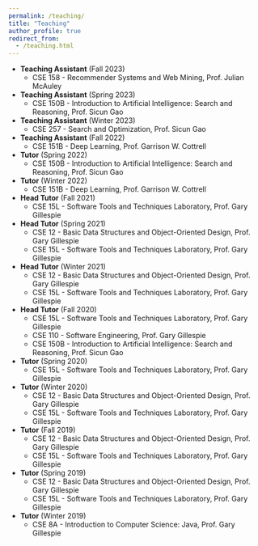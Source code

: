 ```yaml
---
permalink: /teaching/
title: "Teaching"
author_profile: true
redirect_from: 
  - /teaching.html
---
```


- **Teaching Assistant** (Fall 2023)
  - CSE 158 - Recommender Systems and Web Mining, Prof. Julian McAuley
- **Teaching Assistant** (Spring 2023)
  - CSE 150B - Introduction to Artificial Intelligence: Search and Reasoning, Prof. Sicun Gao
- **Teaching Assistant** (Winter 2023)
  - CSE 257 - Search and Optimization, Prof. Sicun Gao
- **Teaching Assistant** (Fall 2022)
  - CSE 151B - Deep Learning, Prof. Garrison W. Cottrell
- **Tutor** (Spring 2022)
  - CSE 150B - Introduction to Artificial Intelligence: Search and Reasoning, Prof. Sicun Gao
- **Tutor** (Winter 2022)
  - CSE 151B - Deep Learning, Prof. Garrison W. Cottrell
- **Head Tutor** (Fall 2021)
  - CSE 15L - Software Tools and Techniques Laboratory, Prof. Gary Gillespie
- **Head Tutor** (Spring 2021)
  - CSE 12 - Basic Data Structures and Object-Oriented Design, Prof. Gary Gillespie
  - CSE 15L - Software Tools and Techniques Laboratory, Prof. Gary Gillespie
- **Head Tutor** (Winter 2021)
  - CSE 12 - Basic Data Structures and Object-Oriented Design, Prof. Gary Gillespie
  - CSE 15L - Software Tools and Techniques Laboratory, Prof. Gary Gillespie
- **Head Tutor** (Fall 2020)
  - CSE 15L - Software Tools and Techniques Laboratory, Prof. Gary Gillespie
  - CSE 110 - Software Engineering, Prof. Gary Gillespie
  - CSE 150B - Introduction to Artificial Intelligence: Search and Reasoning, Prof. Sicun Gao
- **Tutor** (Spring 2020)
  - CSE 15L - Software Tools and Techniques Laboratory, Prof. Gary Gillespie
- **Tutor** (Winter 2020)
  - CSE 12 - Basic Data Structures and Object-Oriented Design, Prof. Gary Gillespie
  - CSE 15L - Software Tools and Techniques Laboratory, Prof. Gary Gillespie
- **Tutor** (Fall 2019)
  - CSE 12 - Basic Data Structures and Object-Oriented Design, Prof. Gary Gillespie
  - CSE 15L - Software Tools and Techniques Laboratory, Prof. Gary Gillespie
- **Tutor** (Spring 2019)
  - CSE 12 - Basic Data Structures and Object-Oriented Design, Prof. Gary Gillespie
  - CSE 15L - Software Tools and Techniques Laboratory, Prof. Gary Gillespie
- **Tutor** (Winter 2019)
  - CSE 8A - Introduction to Computer Science: Java, Prof. Gary Gillespie
